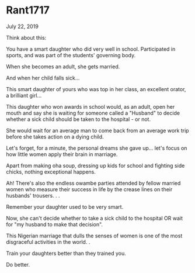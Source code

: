 # Rant1717



July 22, 2019

Think about this:

You have a smart daughter who did very well in school. Participated in sports, and was part of the students' governing body.

When she becomes an adult, she gets married. 

And when her child falls sick...

This smart daughter of yours who was top in her class, an excellent orator, a brilliant girl...

This daughter who won awards in school would, as an adult, open her mouth and say she is waiting for someone called a "Husband" to decide whether a sick child should be taken to the hospital - or not.

She would wait for an average man to come back from an average work trip before she takes action on a dying child.

Let's forget, for a minute, the personal dreams she gave up... let's focus on how little women apply their brain in marriage.

Apart from making oha soup, dressing up kids for school and fighting side chicks, nothing exceptional happens.

Ah! There's also the endless owambe parties attended by fellow married women who measure their success in life by the crease lines on their husbands' trousers.
.
.

Remember your daughter used to be very smart. 

Now, she can't decide whether to take a sick child to the hospital OR wait for "my husband to make that decision".

This Nigerian marriage that dulls the senses of women is one of the most disgraceful activities in the world. 
.

Train your daughters better than they trained you.

Do better.